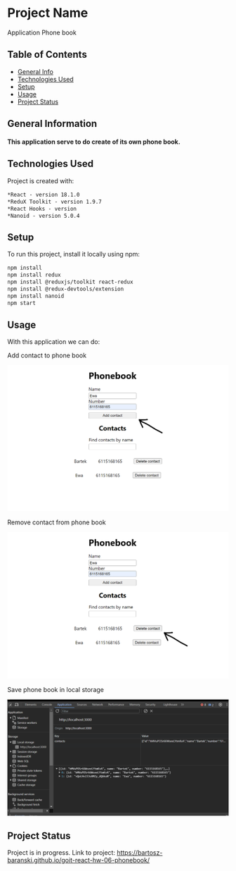 # Project Name

Application Phone book

## Table of Contents

- [General Info](#general-information)
- [Technologies Used](#technologies-used)
- [Setup](#setup)
- [Usage](#usage)
- [Project Status](#project-status)
## General Information

#### This application serve to do create of its own phone book.

## Technologies Used

Project is created with: 
```
*React - version 18.1.0 
*ReduX Toolkit - version 1.9.7
*React Hooks - version 
*Nanoid - version 5.0.4
```
## Setup

To run this project, install it locally using npm:

```
npm install
npm install redux
npm install @reduxjs/toolkit react-redux
npm install @redux-devtools/extension
npm install nanoid
npm start
```

## Usage

With this application we can do:

Add contact to phone book

![Add](./img/add.png)

Remove contact from phone book

![delete](./img/deleete.png)

Save phone book in local storage

![delete](./img/LSPhonebook.png)

## Project Status
Project is in progress. Link to project:
https://bartosz-baranski.github.io/goit-react-hw-06-phonebook/